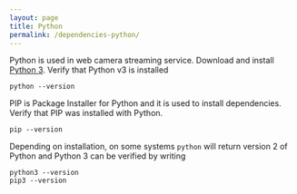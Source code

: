```yaml
---
layout: page
title: Python
permalink: /dependencies-python/
---
```


Python is used in web camera streaming service. Download and install [Python 3](https://www.python.org/). Verify that Python v3 is installed
```
python --version
```
PIP is Package Installer for Python and it is used to install dependencies. Verify that PIP was installed with Python.
```
pip --version
```

Depending on installation, on some systems `python` will return version 2 of Python and Python 3 can be verified by writing
```
python3 --version
pip3 --version
```
